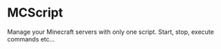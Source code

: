 MCScript
========

Manage your Minecraft servers with only one script. Start, stop, execute commands etc...

